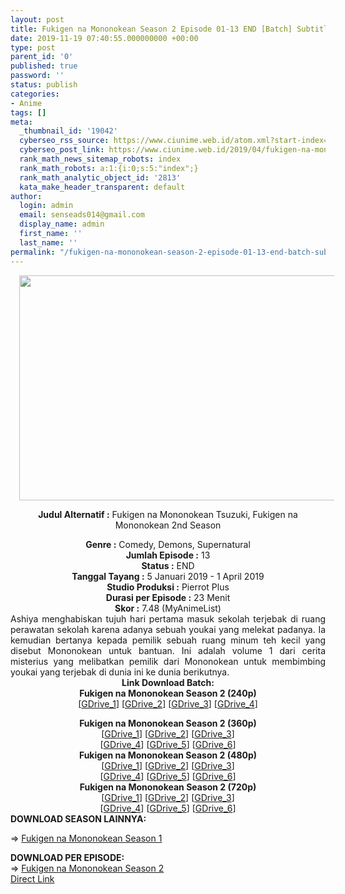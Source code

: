 ```yaml
---
layout: post
title: Fukigen na Mononokean Season 2 Episode 01-13 END [Batch] Subtitle Indonesia
date: 2019-11-19 07:40:55.000000000 +00:00
type: post
parent_id: '0'
published: true
password: ''
status: publish
categories:
- Anime
tags: []
meta:
  _thumbnail_id: '19042'
  cyberseo_rss_source: https://www.ciunime.web.id/atom.xml?start-index=2101&max-results=150
  cyberseo_post_link: https://www.ciunime.web.id/2019/04/fukigen-na-mononokean-season-2-episode.html
  rank_math_news_sitemap_robots: index
  rank_math_robots: a:1:{i:0;s:5:"index";}
  rank_math_analytic_object_id: '2813'
  kata_make_header_transparent: default
author:
  login: admin
  email: senseads014@gmail.com
  display_name: admin
  first_name: ''
  last_name: ''
permalink: "/fukigen-na-mononokean-season-2-episode-01-13-end-batch-subtitle-indonesia/"
---
```

<div style="text-align: center;">
<div style="text-align: left;">
<div class="separator" style="clear: both; text-align: center;"><a href="https://4.bp.blogspot.com/-Me5TVaMKr60/XFfTfAqFTbI/AAAAAAAAJkY/tcjw7nMEB4YLE20hHiVRy39uqpmR2PpaQCLcBGAs/s1600/Fukigen%2Bna%2BMononokean%2BTsuzuki.jpg" style="margin-left: 1em; margin-right: 1em;"><img border="0" data-original-height="720" data-original-width="1280" height="360" src="{{ site.baseurl }}/assets/2019/11/Fukigen%2Bna%2BMononokean%2BTsuzuki.jpg" width="640" /></a></div>
<p></div>
<p><b>Judul</b><b><b> Alternatif</b> :</b> Fukigen na Mononokean Tsuzuki, Fukigen na Mononokean 2nd Season</div>
<div style="text-align: center;"><b><b>Genre :</b></b> Comedy, Demons, Supernatural</div>
<div style="text-align: center;"><b>Jumlah Episode :</b> 13<br /><b>Status :</b> END<br /><b>Tanggal Tayang :</b> 5 Januari 2019 - 1 April 2019<br /><b>Studio Produksi :</b> Pierrot Plus<br /><b>Durasi per Episode :</b> 23 Menit</div>
<div style="text-align: center;"><b>Skor :</b> 7.48 (MyAnimeList)</div>
<div style="text-align: center;"></div>
<div style="text-align: justify;">Ashiya menghabiskan tujuh hari pertama masuk sekolah terjebak di ruang perawatan sekolah karena adanya sebuah youkai yang melekat padanya. Ia kemudian bertanya kepada pemilik sebuah ruang minum teh kecil yang disebut Mononokean untuk bantuan. Ini adalah volume 1 dari cerita misterius yang melibatkan pemilik dari Mononokean untuk membimbing youkai yang terjebak di dunia ini ke dunia berikutnya.</div>
<div style="text-align: justify;"></div>
<div style="text-align: justify;"></div>
<div style="text-align: center;"><b>Link Download Batch:</b></div>
<div style="text-align: center;">
<div style="text-align: center;"><b>Fukigen na Mononokean Season 2 (240p)</b></div>
<div style="text-align: center;">[<a href="https://drive.google.com/uc?id=1BZmX0_3Jlb6ojWaQdVZ5qsAEfFXtJnIT" target="_blank" rel="noopener">GDrive_1</a>] [<a href="https://drive.google.com/uc?id=1kMChEX6nbDx2T43QIw397-jmkK0zUK5Q" target="_blank" rel="noopener">GDrive_2</a>] [<a href="https://drive.google.com/uc?id=15_tuXdCDutA9zT_4e-sMANgwuk7o8ukH" target="_blank" rel="noopener">GDrive_3</a>] [<a href="https://drive.google.com/uc?id=1zVu2MwwXgABooICNymdBeSQZj01hBw4k" target="_blank" rel="noopener">GDrive_4</a>]</p>
</div>
</div>
<div style="text-align: center;"><b>Fukigen na Mononokean Season 2 (360p)</b></div>
<div style="text-align: center;">[<a href="https://drive.google.com/uc?id=1VAFMDf_nQoB5Qf6CggJtNyN-2uwOys-C" target="_blank" rel="noopener">GDrive_1</a>] [<a href="https://drive.google.com/uc?id=16tuSIAL-l5tLTGJv7mUIkyBdYiVSSLj9" target="_blank" rel="noopener">GDrive_2</a>] [<a href="https://drive.google.com/uc?id=1mF6DeXn_Ah_7zySQuoZPrh8mC0tjDDub" target="_blank" rel="noopener">GDrive_3</a>]<br />[<a href="https://drive.google.com/uc?id=10Hxl6RwVQUuMmeM_NddVkBb6P5zl1uDl" target="_blank" rel="noopener">GDrive_4</a>] [<a href="https://drive.google.com/uc?id=1f9WWx1uHEtGPoFPjwVpMVgswk_u8IbAL" target="_blank" rel="noopener">GDrive_5</a>] [<a href="https://drive.google.com/uc?id=1yBQIHp7nSq-czj0o2sbntL4Hqqs6hQ3I" target="_blank" rel="noopener">GDrive_6</a>]</div>
<div style="text-align: center;"></div>
<div style="text-align: center;"><b>Fukigen na Mononokean Season 2 (480p)</b><br />[<a href="https://drive.google.com/uc?id=1epV7bqce3le4XFE7QuSbTawhVpuFhAKF" target="_blank" rel="noopener">GDrive_1</a>] [<a href="https://drive.google.com/uc?id=1xfng084VRlSg3K2Xorebvn44PIGnCRKo" target="_blank" rel="noopener">GDrive_2</a>] [<a href="https://drive.google.com/uc?id=1VZ3cvBPiZvePW4ssUaQWYjeKCDz5iDEy" target="_blank" rel="noopener">GDrive_3</a>]<br />[<a href="https://drive.google.com/uc?id=17s1aAs64Cm5AqWAuAIFpDALMjV9PONY7" target="_blank" rel="noopener">GDrive_4</a>] [<a href="https://drive.google.com/uc?id=1BP3DxckL6ND0cRbHiMQPB7hTn8bhpOsO" target="_blank" rel="noopener">GDrive_5</a>] [<a href="https://drive.google.com/uc?id=1-MUH-GpnXmum4qB8cxnRAYpWF-eXP6zh" target="_blank" rel="noopener">GDrive_6</a>]</div>
<div style="text-align: center;"><b>Fukigen na Mononokean Season 2 (720p)</b><br />[<a href="https://drive.google.com/uc?id=1Ubi6h-ff-ouN9RteCmX0nd55zD_nnbxZ" target="_blank" rel="noopener">GDrive_1</a>] [<a href="https://drive.google.com/uc?id=1wSA8ueLVX_2sK0w4quCMo-4iyM45XAci" target="_blank" rel="noopener">GDrive_2</a>] [<a href="https://drive.google.com/uc?id=1z70Q17uNBcc95ujpY0GMrn_9b_dpC_ib" target="_blank" rel="noopener">GDrive_3</a>]<br />[<a href="https://drive.google.com/uc?id=1luhkOX1J6EbToKd-c7wbBPskw07ob0im" target="_blank" rel="noopener">GDrive_4</a>] [<a href="https://drive.google.com/uc?id=1s-mPLlcgGv0hnLB42fHb8q34FCdTEbYk" target="_blank" rel="noopener">GDrive_5</a>] [<a href="https://drive.google.com/uc?id=12L80lXtMSk1f9pnprVTPpnd5-DXEGjLo" target="_blank" rel="noopener">GDrive_6</a>]
<div style="text-align: left;"></div>
<div style="text-align: left;"><b>DOWNLOAD SEASON LAINNYA:</b></p>
<p>=&gt;&nbsp;<a href="https://www.ciunime.web.id/2019/04/fukigen-na-mononokean-season-1-episode.html" target="_blank" rel="noopener">Fukigen na Mononokean Season 1</a></p>
</div>
<div style="text-align: left;"><b>DOWNLOAD PER EPISODE:</b></div>
<div style="text-align: left;">=&gt;&nbsp;<a href="https://www.ciunime.web.id/2019/04/fukigen-na-mononokean-season-2-episode_1.html" target="_blank" rel="noopener">Fukigen na Mononokean Season 2</a></div>
<div style="text-align: left;"></div>
</div>
<link rel="stylesheet" href="https://cdnjs.cloudflare.com/ajax/libs/font-awesome/4.7.0/css/font-awesome.min.css" />
<div class="divbtn"> <a href="https://handymansurrender.com/fihup8buzv?key=94550f7ce39444073321dde3b8782f97" class="btn"><i class="fa fa-download"></i> Direct Link</a> </div>
